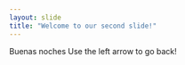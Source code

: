 ```yaml
---
layout: slide
title: "Welcome to our second slide!"
---
```

Buenas noches
Use the left arrow to go back!

